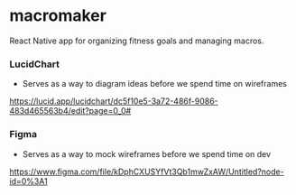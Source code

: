 # macromaker

React Native app for organizing fitness goals and managing macros.


### LucidChart

- Serves as a way to diagram ideas before we spend time on wireframes

https://lucid.app/lucidchart/dc5f10e5-3a72-486f-9086-483d465563b4/edit?page=0_0#

### Figma

- Serves as a way to mock wireframes before we spend time on dev

https://www.figma.com/file/kDphCXUSYfVt3Qb1mwZxAW/Untitled?node-id=0%3A1

